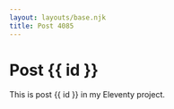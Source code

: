 ```yaml
---
layout: layouts/base.njk
title: Post 4085
---
```


# Post {{ id }}

This is post {{ id }} in my Eleventy project.
